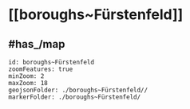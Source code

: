 # [[boroughs~Fürstenfeld]] 


## #has_/map  



```leaflet
id: boroughs~Fürstenfeld
zoomFeatures: true 
minZoom: 2 
maxZoom: 18
geojsonFolder: ./boroughs~Fürstenfeld//
markerFolder: ./boroughs~Fürstenfeld/
```
